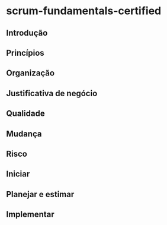 # scrum-fundamentals-certified

## Introdução 
## Princípios
## Organização
## Justificativa de negócio
## Qualidade 
## Mudança
## Risco
## Iniciar
## Planejar e estimar
## Implementar
